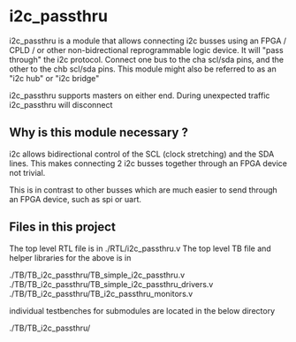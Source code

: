 # i2c_passthru
i2c_passthru is a module that allows connecting i2c busses using an FPGA / CPLD / or other non-bidrectional reprogrammable logic device. It will "pass through" the i2c protocol. Connect one bus to the cha scl/sda pins, and the other to the chb scl/sda pins. This module might also be referred to as an "i2c hub" or "i2c bridge"

i2c_passthru supports masters on either end.  During unexpected traffic i2c_passthru will disconnect 

## Why is this module necessary ?
i2c allows bidirectional control of the SCL (clock stretching) and the SDA lines.  This makes connecting 2 i2c busses together through an FPGA device not trivial.

This is in contrast to other busses which are much easier to send through an FPGA device, such as spi or uart.

## Files in this project
The top level RTL file is in ./RTL/i2c_passthru.v
The top level TB file and helper libraries for the above is in 

./TB/TB_i2c_passthru/TB_simple_i2c_passthru.v
./TB/TB_i2c_passthru/TB_simple_i2c_passthru_drivers.v
./TB/TB_i2c_passthru/TB_i2c_passthru_monitors.v

individual testbenches for submodules are located in the below directory

./TB/TB_i2c_passthru/


